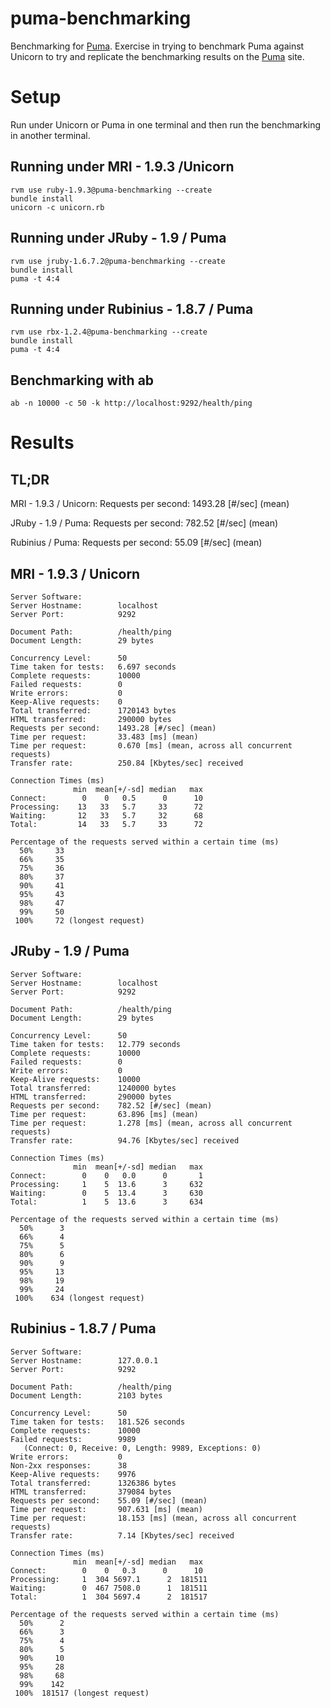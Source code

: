 # puma-benchmarking

Benchmarking for [Puma](http://puma.io). Exercise in trying to benchmark Puma against Unicorn 
to try and replicate the benchmarking results on the [Puma](http://puma.io) site.

# Setup

Run under Unicorn or Puma in one terminal and then run the benchmarking in another terminal.

## Running under MRI - 1.9.3 /Unicorn

```
rvm use ruby-1.9.3@puma-benchmarking --create
bundle install
unicorn -c unicorn.rb
```

## Running under JRuby - 1.9 / Puma

```
rvm use jruby-1.6.7.2@puma-benchmarking --create
bundle install
puma -t 4:4
```

## Running under Rubinius - 1.8.7 / Puma

```
rvm use rbx-1.2.4@puma-benchmarking --create
bundle install
puma -t 4:4
```

## Benchmarking with ab

```
ab -n 10000 -c 50 -k http://localhost:9292/health/ping
```

# Results

## TL;DR

MRI - 1.9.3 / Unicorn: Requests per second:    1493.28 [#/sec] (mean)

JRuby - 1.9 / Puma: Requests per second:    782.52 [#/sec] (mean)

Rubinius / Puma: Requests per second:    55.09 [#/sec] (mean)

## MRI - 1.9.3 / Unicorn

```
Server Software:        
Server Hostname:        localhost
Server Port:            9292

Document Path:          /health/ping
Document Length:        29 bytes

Concurrency Level:      50
Time taken for tests:   6.697 seconds
Complete requests:      10000
Failed requests:        0
Write errors:           0
Keep-Alive requests:    0
Total transferred:      1720143 bytes
HTML transferred:       290000 bytes
Requests per second:    1493.28 [#/sec] (mean)
Time per request:       33.483 [ms] (mean)
Time per request:       0.670 [ms] (mean, across all concurrent requests)
Transfer rate:          250.84 [Kbytes/sec] received

Connection Times (ms)
              min  mean[+/-sd] median   max
Connect:        0    0   0.5      0      10
Processing:    13   33   5.7     33      72
Waiting:       12   33   5.7     32      68
Total:         14   33   5.7     33      72

Percentage of the requests served within a certain time (ms)
  50%     33
  66%     35
  75%     36
  80%     37
  90%     41
  95%     43
  98%     47
  99%     50
 100%     72 (longest request)
 ```

## JRuby - 1.9 / Puma

```
Server Software:        
Server Hostname:        localhost
Server Port:            9292

Document Path:          /health/ping
Document Length:        29 bytes

Concurrency Level:      50
Time taken for tests:   12.779 seconds
Complete requests:      10000
Failed requests:        0
Write errors:           0
Keep-Alive requests:    10000
Total transferred:      1240000 bytes
HTML transferred:       290000 bytes
Requests per second:    782.52 [#/sec] (mean)
Time per request:       63.896 [ms] (mean)
Time per request:       1.278 [ms] (mean, across all concurrent requests)
Transfer rate:          94.76 [Kbytes/sec] received

Connection Times (ms)
              min  mean[+/-sd] median   max
Connect:        0    0   0.0      0       1
Processing:     1    5  13.6      3     632
Waiting:        0    5  13.4      3     630
Total:          1    5  13.6      3     634

Percentage of the requests served within a certain time (ms)
  50%      3
  66%      4
  75%      5
  80%      6
  90%      9
  95%     13
  98%     19
  99%     24
 100%    634 (longest request)
```

## Rubinius - 1.8.7 / Puma

```
Server Software:        
Server Hostname:        127.0.0.1
Server Port:            9292

Document Path:          /health/ping
Document Length:        2103 bytes

Concurrency Level:      50
Time taken for tests:   181.526 seconds
Complete requests:      10000
Failed requests:        9989
   (Connect: 0, Receive: 0, Length: 9989, Exceptions: 0)
Write errors:           0
Non-2xx responses:      38
Keep-Alive requests:    9976
Total transferred:      1326386 bytes
HTML transferred:       379084 bytes
Requests per second:    55.09 [#/sec] (mean)
Time per request:       907.631 [ms] (mean)
Time per request:       18.153 [ms] (mean, across all concurrent requests)
Transfer rate:          7.14 [Kbytes/sec] received

Connection Times (ms)
              min  mean[+/-sd] median   max
Connect:        0    0   0.3      0      10
Processing:     1  304 5697.1      2  181511
Waiting:        0  467 7508.0      1  181511
Total:          1  304 5697.4      2  181517

Percentage of the requests served within a certain time (ms)
  50%      2
  66%      3
  75%      4
  80%      5
  90%     10
  95%     28
  98%     68
  99%    142
 100%  181517 (longest request)
```